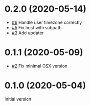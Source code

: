0.2.0 (2020-05-14)
==================

- [#6](https://github.com/AlexandrePTJ/kemai/issues/6) Handle user timezone correctly
- [#5](https://github.com/AlexandrePTJ/kemai/issues/5) Fix host with subpath
- [#3](https://github.com/AlexandrePTJ/kemai/issues/3) Add updater


0.1.1 (2020-05-09)
==================

- [#2](https://github.com/AlexandrePTJ/kemai/issues/2) Fix minimal OSX version


0.1.0 (2020-05-04)
==================

Initial version

